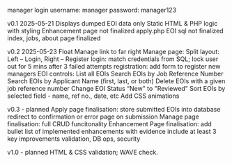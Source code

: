 <?php
$host = "127.0.0.1";
$user = "webuser";
$pwd = "supersecret";
$sql_db = "swintech";
?>

manager login
username: manager
password: manager123

v0.1 2025-05-21
Displays dumped EOI data only
Static HTML & PHP logic with styling
Enhancement page not finalized
apply.php EOI sql not finalized
index, jobs, about page finalized

v0.2 2025-05-23
Float Manage link to far right
Manage page:
  Split layout: Left – Login, Right – Register
  login: match credentials from SQL; lock user out for 5 mins after 3 failed attempts
  registration: add form to register new managers
EOI controls:
  List all EOIs
  Search EOIs by Job Reference Number
  Search EOIs by Applicant Name (first, last, or both)
  Delete EOIs with a given job reference number
  Change EOI Status “New" to "Reviewed"
  Sort EOIs by selected field - name, ref no., date, etc
Add CSS animations

v0.3 - planned
Apply page finalisation:
  store submitted EOIs into database
  redirect to confirmation or error page on submission
Manage page finalisation:
  full CRUD funcitonality
Enhancement Page finalisation:
  add bullet list of implemented enhancements with evidence
  include at least 3 key improvements validation, DB ops, security

v1.0 - planned
HTML & CSS validation; 
WAVE check.


